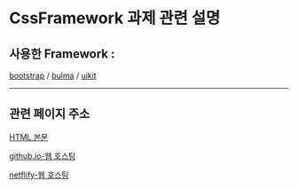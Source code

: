 # CssFramework 과제 관련 설명

## 사용한 Framework : 

[bootstrap](https://getbootstrap.com/) / [bulma](https://bulma.io/) / [uikit](https://getuikit.com/)

-----------------------------------------------------------------------

## 관련 페이지 주소

[HTML 본문](https://github.com/WeslySloan/Game-Programming/blob/main/CssFramework/index.html) 
 
[github.io-웹 호스팅](https://weslysloan.github.io/Game-Programming/)

[netflify-웹 호스팅](https://cssframeworkweslysloan.netlify.app/)